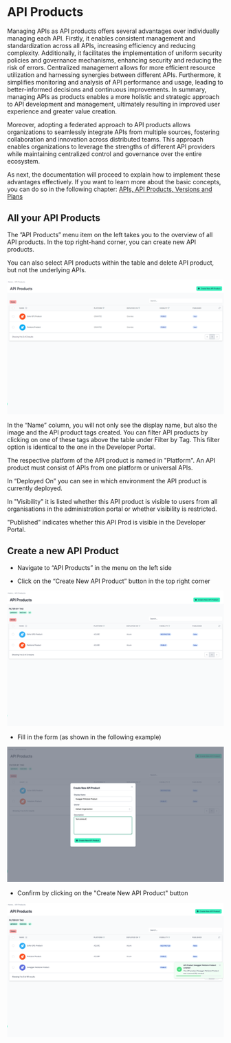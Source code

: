 # API Products

<head>
  <meta name="guidename" content="API Management"/>
  <meta name="context" content="GUID-a748020e-18f4-4580-bdcb-e2a72ffcfe0c"/>
</head>

Managing APIs as API products offers several advantages over individually managing each API. Firstly, it enables consistent management and standardization across all APIs, increasing efficiency and reducing complexity. Additionally, it facilitates the implementation of uniform security policies and governance mechanisms, enhancing security and reducing the risk of errors. Centralized management allows for more efficient resource utilization and harnessing synergies between different APIs. Furthermore, it simplifies monitoring and analysis of API performance and usage, leading to better-informed decisions and continuous improvements. In summary, managing APIs as products enables a more holistic and strategic approach to API development and management, ultimately resulting in improved user experience and greater value creation.

Moreover, adopting a federated approach to API products allows organizations to seamlessly integrate APIs from multiple sources, fostering collaboration and innovation across distributed teams. This approach enables organizations to leverage the strengths of different API providers while maintaining centralized control and governance over the entire ecosystem.

As next, the documentation will proceed to explain how to implement these advantages effectively. If you want to learn more about the basic concepts, you can do so in the following chapter: [APIs, API Products, Versions and Plans](../Topics/cp-APIs_APIproducts_versions_and_plans.md)

## All your API Products

The ”API Products” menu item on the left takes you to the overview of all API products. In the top right-hand corner, you can create new API products. 

You can also select API products within the table and delete API product, but not the underlying APIs.

![Administration Portal - API Products](../Images/img-cp-admin_portal_All_API_products.png)

In the “Name” column, you will not only see the display name, but also the image and the API product tags created. You can filter API products by clicking on one of these tags above the table under Filter by Tag. This filter option is identical to the one in the Developer Portal. 

The respective platform of the API product is named in "Platform". An API product must consist of APIs from one platform or universal APIs. 

In “Deployed On” you can see in which environment the API product is currently deployed. 

In "Visibility" it is listed whether this API product is visible to users from all organisations in the administration portal or whether visibility is restricted.

"Published" indicates whether this API Prod is visible in the Developer Portal.

## Create a new API Product

- Navigate to “API Products” in the menu on the left side

- Click on the “Create New API Product” button in the top right corner

![Administration Portal - API Products - Creation of a new API Product-01](../Images/img-cp-admin_portal_API_products_creation_new_product_01.png)

- Fill in the form (as shown in the following example)

![Administration Portal - API Products - Creation of a new API Product-02](../Images/img-cp-admin_portal_API_products_creation_new_product_02.png)

- Confirm by clicking on the "Create New API Product" button

![Administration Portal - API Products - Creation of a new API Product-03](../Images/img-cp-admin_portal_API_products_creation_new_product_03.png)

